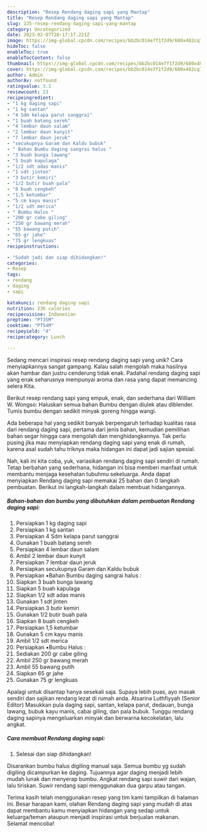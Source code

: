 ```yaml
---
description: "Resep Rendang daging sapi yang Mantap"
title: "Resep Rendang daging sapi yang Mantap"
slug: 225-resep-rendang-daging-sapi-yang-mantap
category: Uncategorized
date: 2023-02-07T20:17:17.221Z
image: https://img-global.cpcdn.com/recipes/bb2bc014e7f1f2d9/680x482cq70/rendang-daging-sapi-foto-resep-utama.jpg
hideToc: false
enableToc: true
enableTocContent: false
thumbnail: https://img-global.cpcdn.com/recipes/bb2bc014e7f1f2d9/680x482cq70/rendang-daging-sapi-foto-resep-utama.jpg
cover: https://img-global.cpcdn.com/recipes/bb2bc014e7f1f2d9/680x482cq70/rendang-daging-sapi-foto-resep-utama.jpg
author: Admin
authorAv: notfound
ratingvalue: 3.1
reviewcount: 23
recipeingredient:
- "1 kg daging sapi"
- "1 kg santan"
- "4 Sdm kelapa parut sanggrai"
- "1 buah batang sereh"
- "4 lembar daun salam"
- "2 lembar daun kunyit"
- "7 lembar daun jeruk"
- "secukupnya Garam dan Kaldu bubuk"
- " Bahan Bumbu daging sangrai halus "
- "3 buah bunga lawang"
- "5 buah kapulaga"
- "1/2 sdt adas manis"
- "1 sdt jinten"
- "3 butir kemiri"
- "1/2 butir buah pala"
- "8 buah cengkeh"
- "1,5 ketumbar"
- "5 cm kayu manis"
- "1/2 sdt merica"
- " Bumbu Halus "
- "200 gr cabe giling"
- "250 gr bawang merah"
- "55 bawang putih"
- "65 gr jahe"
- "75 gr lengkuas"
recipeinstructions:

- "Sudah jadi dan siap dihidangkan!"
categories:
- Resep
tags:
- rendang
- daging
- sapi

katakunci: rendang daging sapi 
nutrition: 236 calories
recipecuisine: Indonesian
preptime: "PT35M"
cooktime: "PT54M"
recipeyield: "4"
recipecategory: Lunch

---
```





Sedang mencari inspirasi resep rendang daging sapi yang unik? Cara menyiapkannya sangat gampang. Kalau salah mengolah maka hasilnya akan hambar dan justru cenderung tidak enak. Padahal rendang daging sapi yang enak seharusnya mempunyai aroma dan rasa yang dapat memancing selera Kita.





Berikut resep rendang sapi yang empuk, enak, dan sederhana dari William W. Wongso: Haluskan semua bahan Bumbu dengan diulek atau diblender. Tumis bumbu dengan sedikit minyak goreng hingga wangi.

Ada beberapa hal yang sedikit banyak berpengaruh terhadap kualitas rasa dari rendang daging sapi, pertama dari jenis bahan, kemudian pemilihan bahan segar hingga cara mengolah dan menghidangkannya. Tak perlu pusing jika mau menyiapkan rendang daging sapi yang enak di rumah, karena asal sudah tahu triknya maka hidangan ini dapat jadi sajian spesial.






Nah, kali ini kita coba, yuk, variasikan rendang daging sapi sendiri di rumah. Tetap berbahan yang sederhana, hidangan ini bisa memberi manfaat untuk membantu menjaga kesehatan tubuhmu sekeluarga. Anda dapat menyiapkan Rendang daging sapi memakai 25 bahan dan 0 langkah pembuatan. Berikut ini langkah-langkah dalam membuat hidangannya.

<!--inarticleads1-->

##### Bahan-bahan dan bumbu yang dibutuhkan dalam pembuatan Rendang daging sapi:

1. Persiapkan 1 kg daging sapi
1. Persiapkan 1 kg santan
1. Persiapkan 4 Sdm kelapa parut sanggrai
1. Gunakan 1 buah batang sereh
1. Persiapkan 4 lembar daun salam
1. Ambil 2 lembar daun kunyit
1. Persiapkan 7 lembar daun jeruk
1. Persiapkan secukupnya Garam dan Kaldu bubuk
1. Persiapkan  ▪️Bahan Bumbu daging sangrai halus :
1. Siapkan 3 buah bunga lawang
1. Siapkan 5 buah kapulaga
1. Siapkan 1/2 sdt adas manis
1. Gunakan 1 sdt jinten
1. Persiapkan 3 butir kemiri
1. Gunakan 1/2 butir buah pala
1. Siapkan 8 buah cengkeh
1. Persiapkan 1,5 ketumbar
1. Gunakan 5 cm kayu manis
1. Ambil 1/2 sdt merica
1. Persiapkan  ▪️Bumbu Halus :
1. Sediakan 200 gr cabe giling
1. Ambil 250 gr bawang merah
1. Ambil 55 bawang putih
1. Siapkan 65 gr jahe
1. Gunakan 75 gr lengkuas


Apalagi untuk disantap hanya sesekali saja. Supaya lebih puas, ayo masak sendiri dan sajikan rendang lezat di rumah anda. Atsarina Luthfiyyah (Senior Editor) Masukkan pula daging sapi, santan, kelapa parut, dedauan, bunga lawang, bubuk kayu manis, cabai giling, dan pala bubuk. Tunggu rendang daging sapinya mengeluarkan minyak dan berwarna kecokelatan, lalu angkat. 

<!--inarticleads2-->

##### Cara membuat Rendang daging sapi:


1. Selesai dan siap dihidangkan!

Disarankan bumbu halus digiling manual saja. Semua bumbu yg sudah digiling dicampurkan ke daging. Tujuannya agar daging menjadi lebih mudah lunak dan menyerap bumbu. Angkat rendang sapi suwir dari wajan, lalu tiriskan. Suwir rendang sapi menggunakan dua garpu atau tangan. 

Terima kasih telah menggunakan resep yang tim kami tampilkan di halaman ini. Besar harapan kami, olahan Rendang daging sapi yang mudah di atas dapat membantu kamu menyiapkan hidangan yang sedap untuk keluarga/teman ataupun menjadi inspirasi untuk berjualan makanan. Selamat mencoba!
